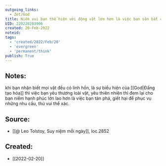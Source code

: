 ```yaml
---
outgoing_links:
  - Zet/God
title: Niềm vui bạn thể hiện với động vật lơn hơn là việc bạn săn bắt chúng
UID: 220220203906
created: 20-Feb-2022
noteid:
tags:
  - 'created/2022/Feb/20'
  - 'evergreen'
  - 'permanent/think'
publish: True
---
```

## Notes:
khi bạn nhận biết mọi vật đều có linh hồn, là sự biểu hiện của [[God|Đấng tạo hóa]] thì việc bạn yêu thương loài vật, yêu thiên nhiên thì đem lại cho bạn niềm hạnh phúc lớn lao hơn là việc bạn tàn phá, giết hại để phục vụ những nhu cầu, thú vui thể xác.

## Source:
- [[@ Leo Tolstoy, Suy niệm mỗi ngày]], loc.2852




## Created:
- [[2022-02-20]]
